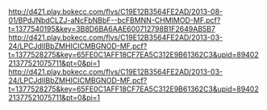 http://d421.play.bokecc.com/flvs/C19E12B3564FE2AD/2013-08-01/BPdJNbdCLZJ-aNcFbNBbF--bcFBMNN-CHMIMOD-MF.pcf?t=1377540195&key=3B8D6BA6AAE600712798B1F2649AB5B7
http://d421.play.bokecc.com/flvs/C19E12B3564FE2AD/2013-03-24/LPCJdIIBbZMHICICMBGNOD-MF.pcf?t=1377528275&key=65FE0C1AFF18CF7EA5C312E9B61362C3&upid=8940221377521075711&pt=0&pi=1
http://d421.play.bokecc.com/flvs/C19E12B3564FE2AD/2013-03-24/LPCJdIIBbZMHICICMBGNOD-MF.pcf?t=1377528275&key=65FE0C1AFF18CF7EA5C312E9B61362C3&upid=8940221377521075711&pt=0&pi=1
